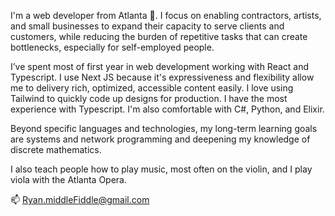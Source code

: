 I'm a web developer from Atlanta 🍑.  I focus on enabling contractors, artists, and small businesses to expand their capacity to serve clients and customers, while reducing the burden of repetitive tasks that can create bottlenecks, especially for self-employed people. 
 
I’ve spent most of first year in web development working with React and Typescript. I use Next JS because it's expressiveness and flexibility allow me to delivery rich, optimized, accessible content easily.   I love using Tailwind to quickly code up designs for production.  I have the most experience with Typescript. I'm also comfortable with C#, Python, and Elixir.   

Beyond specific languages and technologies, my long-term learning goals are systems and network programming and deepening my knowledge of discrete mathematics. 

I also teach people how to play music, most often on the violin, and I play viola with the Atlanta Opera.

📫 Ryan.middleFiddle@gmail.com
